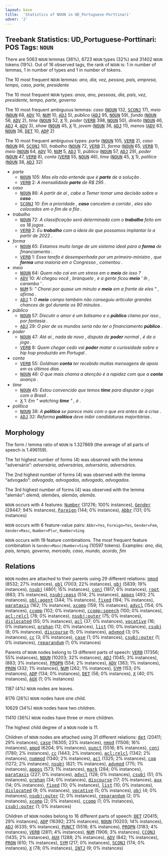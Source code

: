 ```yaml
---
layout: base
title:  'Statistics of NOUN in UD_Portuguese-Porttinari'
udver: '2'
---
```


## Treebank Statistics: UD_Portuguese-Porttinari: POS Tags: `NOUN`

There are 5063 `NOUN` lemmas (36%), 6723 `NOUN` types (32%) and 31402 `NOUN` tokens (19%).
Out of 16 observed tags, the rank of `NOUN` is: 1 in number of lemmas, 1 in number of types and 1 in number of tokens.

The 10 most frequent `NOUN` lemmas: <em>ano, dia, vez, pessoa, país, empresa, tempo, caso, parte, presidente</em>

The 10 most frequent `NOUN` types:  <em>anos, ano, pessoas, dia, país, vez, presidente, tempo, parte, governo</em>

The 10 most frequent ambiguous lemmas: <em>caso</em> (<tt><a href="pt_porttinari-pos-NOUN.html">NOUN</a></tt> 132, <tt><a href="pt_porttinari-pos-SCONJ.html">SCONJ</a></tt> 17), <em>meio</em> (<tt><a href="pt_porttinari-pos-NOUN.html">NOUN</a></tt> 68, <tt><a href="pt_porttinari-pos-ADV.html">ADV</a></tt> 10, <tt><a href="pt_porttinari-pos-NUM.html">NUM</a></tt> 10, <tt><a href="pt_porttinari-pos-ADJ.html">ADJ</a></tt> 5), <em>público</em> (<tt><a href="pt_porttinari-pos-ADJ.html">ADJ</a></tt> 95, <tt><a href="pt_porttinari-pos-NOUN.html">NOUN</a></tt> 59), <em>fundo</em> (<tt><a href="pt_porttinari-pos-NOUN.html">NOUN</a></tt> 56, <tt><a href="pt_porttinari-pos-ADV.html">ADV</a></tt> 2), <em>time</em> (<tt><a href="pt_porttinari-pos-NOUN.html">NOUN</a></tt> 52, <tt><a href="pt_porttinari-pos-X.html">X</a></tt> 1), <em>poder</em> (<tt><a href="pt_porttinari-pos-VERB.html">VERB</a></tt> 398, <tt><a href="pt_porttinari-pos-NOUN.html">NOUN</a></tt> 50), <em>direito</em> (<tt><a href="pt_porttinari-pos-NOUN.html">NOUN</a></tt> 46, <tt><a href="pt_porttinari-pos-ADJ.html">ADJ</a></tt> 4, <tt><a href="pt_porttinari-pos-ADV.html">ADV</a></tt> 3), <em>show</em> (<tt><a href="pt_porttinari-pos-NOUN.html">NOUN</a></tt> 45, <tt><a href="pt_porttinari-pos-X.html">X</a></tt> 1), <em>jovem</em> (<tt><a href="pt_porttinari-pos-NOUN.html">NOUN</a></tt> 36, <tt><a href="pt_porttinari-pos-ADJ.html">ADJ</a></tt> 11), <em>menos</em> (<tt><a href="pt_porttinari-pos-ADV.html">ADV</a></tt> 63, <tt><a href="pt_porttinari-pos-NOUN.html">NOUN</a></tt> 36, <tt><a href="pt_porttinari-pos-DET.html">DET</a></tt> 10, <tt><a href="pt_porttinari-pos-ADP.html">ADP</a></tt> 2)

The 10 most frequent ambiguous types:  <em>parte</em> (<tt><a href="pt_porttinari-pos-NOUN.html">NOUN</a></tt> 105, <tt><a href="pt_porttinari-pos-VERB.html">VERB</a></tt> 2), <em>caso</em> (<tt><a href="pt_porttinari-pos-NOUN.html">NOUN</a></tt> 86, <tt><a href="pt_porttinari-pos-SCONJ.html">SCONJ</a></tt> 10), <em>trabalho</em> (<tt><a href="pt_porttinari-pos-NOUN.html">NOUN</a></tt> 72, <tt><a href="pt_porttinari-pos-VERB.html">VERB</a></tt> 2), <em>forma</em> (<tt><a href="pt_porttinari-pos-NOUN.html">NOUN</a></tt> 65, <tt><a href="pt_porttinari-pos-VERB.html">VERB</a></tt> 1), <em>meio</em> (<tt><a href="pt_porttinari-pos-NOUN.html">NOUN</a></tt> 64, <tt><a href="pt_porttinari-pos-ADV.html">ADV</a></tt> 10, <tt><a href="pt_porttinari-pos-NUM.html">NUM</a></tt> 5, <tt><a href="pt_porttinari-pos-ADJ.html">ADJ</a></tt> 1), <em>público</em> (<tt><a href="pt_porttinari-pos-NOUN.html">NOUN</a></tt> 57, <tt><a href="pt_porttinari-pos-ADJ.html">ADJ</a></tt> 29), <em>poder</em> (<tt><a href="pt_porttinari-pos-NOUN.html">NOUN</a></tt> 47, <tt><a href="pt_porttinari-pos-VERB.html">VERB</a></tt> 8), <em>conta</em> (<tt><a href="pt_porttinari-pos-VERB.html">VERB</a></tt> 55, <tt><a href="pt_porttinari-pos-NOUN.html">NOUN</a></tt> 46), <em>time</em> (<tt><a href="pt_porttinari-pos-NOUN.html">NOUN</a></tt> 45, <tt><a href="pt_porttinari-pos-X.html">X</a></tt> 1), <em>política</em> (<tt><a href="pt_porttinari-pos-NOUN.html">NOUN</a></tt> 38, <tt><a href="pt_porttinari-pos-ADJ.html">ADJ</a></tt> 32)


* <em>parte</em>
  * <tt><a href="pt_porttinari-pos-NOUN.html">NOUN</a></tt> 105: <em>Mas ela não entende que é <b>parte</b> de a solução .</em>
  * <tt><a href="pt_porttinari-pos-VERB.html">VERB</a></tt> 2: <em>A mensalidade <b>parte</b> de R$ 295 .</em>
* <em>caso</em>
  * <tt><a href="pt_porttinari-pos-NOUN.html">NOUN</a></tt> 86: <em>A partir de aí , cabe a Temer tomar uma decisão sobre o <b>caso</b> .</em>
  * <tt><a href="pt_porttinari-pos-SCONJ.html">SCONJ</a></tt> 10: <em>Em a prioridade , <b>caso</b> cancelem a corrida , eles são colocados em o fim de a fila .</em>
* <em>trabalho</em>
  * <tt><a href="pt_porttinari-pos-NOUN.html">NOUN</a></tt> 72: <em>A classificação será determinada com o <b>trabalho</b> feito em os 18 jogos .</em>
  * <tt><a href="pt_porttinari-pos-VERB.html">VERB</a></tt> 2: <em>Eu <b>trabalho</b> com a ideia de que possamos implantar lo a partir de 2022 .</em>
* <em>forma</em>
  * <tt><a href="pt_porttinari-pos-NOUN.html">NOUN</a></tt> 65: <em>Estamos muito longe de um sistema ideal para a <b>forma</b> de financiamento .</em>
  * <tt><a href="pt_porttinari-pos-VERB.html">VERB</a></tt> 1: <em>Essa tarefa é desempenhada por um primeiro-ministro , que <b>forma</b> uma maioria em o Congresso , comentou .</em>
* <em>meio</em>
  * <tt><a href="pt_porttinari-pos-NOUN.html">NOUN</a></tt> 64: <em>Quem não cai em um stress em o <b>meio</b> de isso ?</em>
  * <tt><a href="pt_porttinari-pos-ADV.html">ADV</a></tt> 10: <em>Aí chegou você , branquelo , e a gente ficou <b>meio</b> ' ih , caramba ' .</em>
  * <tt><a href="pt_porttinari-pos-NUM.html">NUM</a></tt> 5: <em>" Chorei por quase um minuto e <b>meio</b> em a frente de eles " , afirma .</em>
  * <tt><a href="pt_porttinari-pos-ADJ.html">ADJ</a></tt> 1: <em>O <b>meio</b> campo também não conseguiu articular grandes chances de gol durante os 90 minutos .</em>
* <em>público</em>
  * <tt><a href="pt_porttinari-pos-NOUN.html">NOUN</a></tt> 57: <em>Discutir o amor é um bálsamo e o <b>público</b> clama por isso , por fantasia .</em>
  * <tt><a href="pt_porttinari-pos-ADJ.html">ADJ</a></tt> 29: <em>O pior de os mundos seria não ter o financiamento <b>público</b> .</em>
* <em>poder</em>
  * <tt><a href="pt_porttinari-pos-NOUN.html">NOUN</a></tt> 47: <em>Até aí , nada de novo , disputa de <b>poder</b> normal , é de o jogo .</em>
  * <tt><a href="pt_porttinari-pos-VERB.html">VERB</a></tt> 8: <em>Quem chegar cedo vai <b>poder</b> matar a curiosidade sobre o hip hop produzido em Portugal .</em>
* <em>conta</em>
  * <tt><a href="pt_porttinari-pos-VERB.html">VERB</a></tt> 55: <em>Goldman <b>conta</b> ter recebido muitas mensagens de apoio em os últimos dias .</em>
  * <tt><a href="pt_porttinari-pos-NOUN.html">NOUN</a></tt> 46: <em>O que mais chama a atenção é a rapidez com que a <b>conta</b> avança .</em>
* <em>time</em>
  * <tt><a href="pt_porttinari-pos-NOUN.html">NOUN</a></tt> 45: <em>Estou convencido que temos <b>time</b> para disputar o jogo com o Brasil .</em>
  * <tt><a href="pt_porttinari-pos-X.html">X</a></tt> 1: <em>Em " watching <b>time</b> " , é .</em>
* <em>política</em>
  * <tt><a href="pt_porttinari-pos-NOUN.html">NOUN</a></tt> 38: <em>A <b>política</b> se parece mais com o que era antes de a crise .</em>
  * <tt><a href="pt_porttinari-pos-ADJ.html">ADJ</a></tt> 32: <em>Reforma <b>política</b> deve inibir candidaturas majoritárias .</em>

## Morphology

The form / lemma ratio of `NOUN` is 1.327869 (the average of all parts of speech is 1.496159).

The 1st highest number of forms (4) was observed with the lemma “adversário”: <em>adversária, adversárias, adversário, adversários</em>.

The 2nd highest number of forms (4) was observed with the lemma “advogado”: <em>advogada, advogadas, advogado, advogados</em>.

The 3rd highest number of forms (4) was observed with the lemma “alemão”: <em>alemã, alemães, alemão, alemãs</em>.

`NOUN` occurs with 4 features: <tt><a href="pt_porttinari-feat-Number.html">Number</a></tt> (31276; 100% instances), <tt><a href="pt_porttinari-feat-Gender.html">Gender</a></tt> (29447; 94% instances), <tt><a href="pt_porttinari-feat-Foreign.html">Foreign</a></tt> (144; 0% instances), <tt><a href="pt_porttinari-feat-Abbr.html">Abbr</a></tt> (131; 0% instances)

`NOUN` occurs with 6 feature-value pairs: `Abbr=Yes`, `Foreign=Yes`, `Gender=Fem`, `Gender=Masc`, `Number=Plur`, `Number=Sing`

`NOUN` occurs with 19 feature combinations.
The most frequent feature combination is `Gender=Masc|Number=Sing` (10597 tokens).
Examples: <em>ano, dia, país, tempo, governo, mercado, caso, mundo, acordo, fim</em>


## Relations

`NOUN` nodes are attached to their parents using 29 different relations: <tt><a href="pt_porttinari-dep-nmod.html">nmod</a></tt> (8532; 27% instances), <tt><a href="pt_porttinari-dep-obl.html">obl</a></tt> (7003; 22% instances), <tt><a href="pt_porttinari-dep-obj.html">obj</a></tt> (5839; 19% instances), <tt><a href="pt_porttinari-dep-nsubj.html">nsubj</a></tt> (4801; 15% instances), <tt><a href="pt_porttinari-dep-conj.html">conj</a></tt> (1817; 6% instances), <tt><a href="pt_porttinari-dep-root.html">root</a></tt> (883; 3% instances), <tt><a href="pt_porttinari-dep-nsubj-pass.html">nsubj:pass</a></tt> (514; 2% instances), <tt><a href="pt_porttinari-dep-appos.html">appos</a></tt> (493; 2% instances), <tt><a href="pt_porttinari-dep-obl-agent.html">obl:agent</a></tt> (344; 1% instances), <tt><a href="pt_porttinari-dep-fixed.html">fixed</a></tt> (194; 1% instances), <tt><a href="pt_porttinari-dep-parataxis.html">parataxis</a></tt> (162; 1% instances), <tt><a href="pt_porttinari-dep-xcomp.html">xcomp</a></tt> (159; 1% instances), <tt><a href="pt_porttinari-dep-advcl.html">advcl</a></tt> (154; 0% instances), <tt><a href="pt_porttinari-dep-ccomp.html">ccomp</a></tt> (102; 0% instances), <tt><a href="pt_porttinari-dep-ccomp-speech.html">ccomp:speech</a></tt> (100; 0% instances), <tt><a href="pt_porttinari-dep-acl-relcl.html">acl:relcl</a></tt> (78; 0% instances), <tt><a href="pt_porttinari-dep-nsubj-outer.html">nsubj:outer</a></tt> (75; 0% instances), <tt><a href="pt_porttinari-dep-dislocated.html">dislocated</a></tt> (55; 0% instances), <tt><a href="pt_porttinari-dep-acl.html">acl</a></tt> (37; 0% instances), <tt><a href="pt_porttinari-dep-vocative.html">vocative</a></tt> (16; 0% instances), <tt><a href="pt_porttinari-dep-orphan.html">orphan</a></tt> (12; 0% instances), <tt><a href="pt_porttinari-dep-list.html">list</a></tt> (10; 0% instances), <tt><a href="pt_porttinari-dep-csubj.html">csubj</a></tt> (8; 0% instances), <tt><a href="pt_porttinari-dep-discourse.html">discourse</a></tt> (5; 0% instances), <tt><a href="pt_porttinari-dep-advmod.html">advmod</a></tt> (3; 0% instances), <tt><a href="pt_porttinari-dep-cc.html">cc</a></tt> (3; 0% instances), <tt><a href="pt_porttinari-dep-case.html">case</a></tt> (1; 0% instances), <tt><a href="pt_porttinari-dep-csubj-outer.html">csubj:outer</a></tt> (1; 0% instances), <tt><a href="pt_porttinari-dep-reparandum.html">reparandum</a></tt> (1; 0% instances)

Parents of `NOUN` nodes belong to 13 different parts of speech: <tt><a href="pt_porttinari-pos-VERB.html">VERB</a></tt> (17356; 55% instances), <tt><a href="pt_porttinari-pos-NOUN.html">NOUN</a></tt> (10203; 32% instances), <tt><a href="pt_porttinari-pos-ADJ.html">ADJ</a></tt> (1045; 3% instances),  (883; 3% instances), <tt><a href="pt_porttinari-pos-PROPN.html">PROPN</a></tt> (554; 2% instances), <tt><a href="pt_porttinari-pos-ADV.html">ADV</a></tt> (383; 1% instances), <tt><a href="pt_porttinari-pos-PRON.html">PRON</a></tt> (332; 1% instances), <tt><a href="pt_porttinari-pos-NUM.html">NUM</a></tt> (262; 1% instances), <tt><a href="pt_porttinari-pos-SYM.html">SYM</a></tt> (153; 0% instances), <tt><a href="pt_porttinari-pos-ADP.html">ADP</a></tt> (134; 0% instances), <tt><a href="pt_porttinari-pos-DET.html">DET</a></tt> (56; 0% instances), <tt><a href="pt_porttinari-pos-X.html">X</a></tt> (40; 0% instances), <tt><a href="pt_porttinari-pos-AUX.html">AUX</a></tt> (1; 0% instances)

1187 (4%) `NOUN` nodes are leaves.

8176 (26%) `NOUN` nodes have one child.

10629 (34%) `NOUN` nodes have two children.

11410 (36%) `NOUN` nodes have three or more children.

The highest child degree of a `NOUN` node is 11.

Children of `NOUN` nodes are attached using 31 different relations: <tt><a href="pt_porttinari-dep-det.html">det</a></tt> (20411; 29% instances), <tt><a href="pt_porttinari-dep-case.html">case</a></tt> (16305; 23% instances), <tt><a href="pt_porttinari-dep-nmod.html">nmod</a></tt> (11506; 16% instances), <tt><a href="pt_porttinari-dep-amod.html">amod</a></tt> (6204; 9% instances), <tt><a href="pt_porttinari-dep-punct.html">punct</a></tt> (5516; 8% instances), <tt><a href="pt_porttinari-dep-conj.html">conj</a></tt> (1780; 2% instances), <tt><a href="pt_porttinari-dep-cc.html">cc</a></tt> (1443; 2% instances), <tt><a href="pt_porttinari-dep-acl-relcl.html">acl:relcl</a></tt> (1342; 2% instances), <tt><a href="pt_porttinari-dep-nummod.html">nummod</a></tt> (1340; 2% instances), <tt><a href="pt_porttinari-dep-acl.html">acl</a></tt> (1325; 2% instances), <tt><a href="pt_porttinari-dep-cop.html">cop</a></tt> (1272; 2% instances), <tt><a href="pt_porttinari-dep-nsubj.html">nsubj</a></tt> (821; 1% instances), <tt><a href="pt_porttinari-dep-advmod.html">advmod</a></tt> (775; 1% instances), <tt><a href="pt_porttinari-dep-appos.html">appos</a></tt> (573; 1% instances), <tt><a href="pt_porttinari-dep-mark.html">mark</a></tt> (284; 0% instances), <tt><a href="pt_porttinari-dep-parataxis.html">parataxis</a></tt> (227; 0% instances), <tt><a href="pt_porttinari-dep-advcl.html">advcl</a></tt> (128; 0% instances), <tt><a href="pt_porttinari-dep-csubj.html">csubj</a></tt> (51; 0% instances), <tt><a href="pt_porttinari-dep-orphan.html">orphan</a></tt> (34; 0% instances), <tt><a href="pt_porttinari-dep-discourse.html">discourse</a></tt> (17; 0% instances), <tt><a href="pt_porttinari-dep-aux.html">aux</a></tt> (14; 0% instances), <tt><a href="pt_porttinari-dep-fixed.html">fixed</a></tt> (10; 0% instances), <tt><a href="pt_porttinari-dep-list.html">list</a></tt> (10; 0% instances), <tt><a href="pt_porttinari-dep-dislocated.html">dislocated</a></tt> (9; 0% instances), <tt><a href="pt_porttinari-dep-vocative.html">vocative</a></tt> (5; 0% instances), <tt><a href="pt_porttinari-dep-obj.html">obj</a></tt> (4; 0% instances), <tt><a href="pt_porttinari-dep-nsubj-outer.html">nsubj:outer</a></tt> (2; 0% instances), <tt><a href="pt_porttinari-dep-reparandum.html">reparandum</a></tt> (2; 0% instances), <tt><a href="pt_porttinari-dep-xcomp.html">xcomp</a></tt> (2; 0% instances), <tt><a href="pt_porttinari-dep-ccomp.html">ccomp</a></tt> (1; 0% instances), <tt><a href="pt_porttinari-dep-csubj-outer.html">csubj:outer</a></tt> (1; 0% instances)

Children of `NOUN` nodes belong to 16 different parts of speech: <tt><a href="pt_porttinari-pos-DET.html">DET</a></tt> (20415; 29% instances), <tt><a href="pt_porttinari-pos-ADP.html">ADP</a></tt> (16392; 23% instances), <tt><a href="pt_porttinari-pos-NOUN.html">NOUN</a></tt> (10203; 14% instances), <tt><a href="pt_porttinari-pos-ADJ.html">ADJ</a></tt> (6335; 9% instances), <tt><a href="pt_porttinari-pos-PUNCT.html">PUNCT</a></tt> (5516; 8% instances), <tt><a href="pt_porttinari-pos-PROPN.html">PROPN</a></tt> (3183; 4% instances), <tt><a href="pt_porttinari-pos-VERB.html">VERB</a></tt> (2811; 4% instances), <tt><a href="pt_porttinari-pos-NUM.html">NUM</a></tt> (1906; 3% instances), <tt><a href="pt_porttinari-pos-CCONJ.html">CCONJ</a></tt> (1435; 2% instances), <tt><a href="pt_porttinari-pos-AUX.html">AUX</a></tt> (1288; 2% instances), <tt><a href="pt_porttinari-pos-ADV.html">ADV</a></tt> (842; 1% instances), <tt><a href="pt_porttinari-pos-PRON.html">PRON</a></tt> (610; 1% instances), <tt><a href="pt_porttinari-pos-SYM.html">SYM</a></tt> (217; 0% instances), <tt><a href="pt_porttinari-pos-SCONJ.html">SCONJ</a></tt> (174; 0% instances), <tt><a href="pt_porttinari-pos-X.html">X</a></tt> (78; 0% instances), <tt><a href="pt_porttinari-pos-INTJ.html">INTJ</a></tt> (9; 0% instances)

